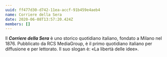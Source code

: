 ```yaml
---
uuid: ff477d30-d742-11ea-accf-91b459e4aeb4
name: Corriere della Sera
date: 2020-06-08T13:57:20.424Z
members: []
---
```


Il ***Corriere della Sera*** è uno storico quotidiano italiano, fondato a Milano nel 1876. Pubblicato da RCS MediaGroup, è il primo quotidiano italiano per diffusione e per lettorato. Il suo slogan è: «La libertà delle idee».